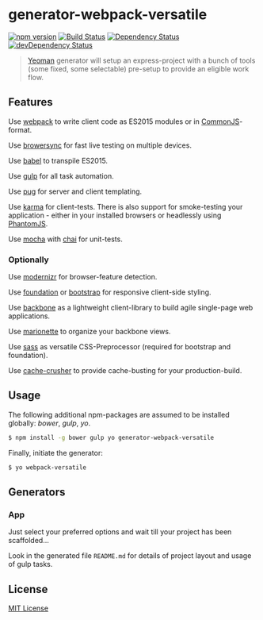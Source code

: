 # generator-webpack-versatile

[![npm version](https://img.shields.io/npm/v/generator-webpack-versatile.svg?style=flat-square)](https://www.npmjs.com/package/generator-webpack-versatile)
[![Build Status](https://secure.travis-ci.org/tapirdata/generator-webpack-versatile.png?branch=master)](https://travis-ci.org/tapirdata/generator-webpack-versatile)
[![Dependency Status](https://david-dm.org/tapirdata/generator-webpack-versatile.svg)](https://david-dm.org/tapirdata/generator-webpack-versatile)
[![devDependency Status](https://david-dm.org/tapirdata/generator-webpack-versatile/dev-status.svg)](https://david-dm.org/tapirdata/generator-webpack-versatile#info=devDependencies)

> [Yeoman](http://yeoman.io) generator will setup an express-project with a bunch of tools (some fixed, some selectable) pre-setup to provide an eligible work flow.

## Features

Use [webpack](http://webpack.github.io/) to write client code as ES2015 modules or in [CommonJS](http://en.wikipedia.org/wiki/CommonJS)-format.

Use [browersync](http://www.browsersync.io/) for fast live testing on multiple devices. 

Use [babel](http://babeljs.io/) to transpile ES2015.

Use [gulp](http://gulpjs.com/) for all task automation.

Use [pug](http://pug-js.org) for server and client templating.

Use [karma](http://karma-runner.github.io/0.12/index.html) for client-tests. There is also support for smoke-testing your application - either in your installed browsers or
headlessly using [PhantomJS](http://phantomjs.org/).

Use [mocha](http://mochajs.org/) with [chai](http://chaijs.com/) for unit-tests.

### Optionally

Use [modernizr](http://modernizr.com/) for browser-feature detection.

Use [foundation](http://foundation.zurb.com/) or [bootstrap](http://getbootstrap.com/) for responsive client-side styling.   

Use [backbone](http://backbonejs.org/) as a lightweight client-library to build agile single-page web applications.

Use [marionette](http://marionettejs.com/) to organize your backbone views.

Use [sass](http://sass-lang.com/) as versatile CSS-Preprocessor (required for bootstrap and foundation).

Use [cache-crusher](https://www.npmjs.com/package/cache-crusher) to provide cache-busting for your production-build.


## Usage

The following additional npm-packages are assumed to be installed globally: *bower*, *gulp*, *yo*.

```bash
$ npm install -g bower gulp yo generator-webpack-versatile
```

Finally, initiate the generator:

```bash
$ yo webpack-versatile
```

## Generators

### App

Just select your preferred options and wait till your project has been scaffolded...

Look in the generated file `README.md` for details of project layout and usage of gulp tasks. 

## License

[MIT License](http://en.wikipedia.org/wiki/MIT_License)
